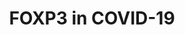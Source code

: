 ---
annotations:
- id: PW:0000013
  parent: disease pathway
  type: Pathway Ontology
  value: disease pathway
- id: DOID:0080600
  parent: disease by infectious agent
  type: Disease Ontology
  value: COVID-19
- id: CL:0000084
  parent: native cell
  type: Cell Type Ontology
  value: T cell
authors:
- Iljadw
- MaintBot
- Fehrhart
- Eweitz
description: FOXP3 in Covid-19
last-edited: 2021-06-02
organisms:
- Homo sapiens
redirect_from:
- /index.php/Pathway:WP5063
- /instance/WP5063
- /instance/WP5063_rr118833
revision: r118833
schema-jsonld:
- '@context': https://schema.org/
  '@id': https://wikipathways.github.io/pathways/WP5063.html
  '@type': Dataset
  creator:
    '@type': Organization
    name: WikiPathways
  description: FOXP3 in Covid-19
  keywords:
  - CD28
  - CD80
  - CD86
  - FOXP3
  - IL2
  - IL2RA
  - IL2RB
  - IL2RG
  - IL6
  - IL6R
  - IL6ST
  - IL7R
  - MHC-II beta
  - STAT3
  - STAT5A
  - STAT5B
  license: CC0
  name: FOXP3 in COVID-19
seo: CreativeWork
title: FOXP3 in COVID-19
wpid: WP5063
---